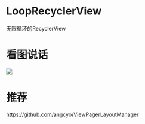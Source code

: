 # LoopRecyclerView
无限循环的RecyclerView

# 看图说话
![](https://raw.githubusercontent.com/angcyo/LoopRecyclerView/master/app/loop_recycler_view.gif)

# 推荐

https://github.com/angcyo/ViewPagerLayoutManager
